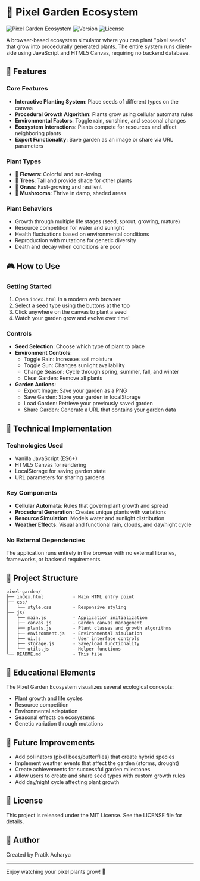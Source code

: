 # 🌱 Pixel Garden Ecosystem

![Pixel Garden Ecosystem](https://img.shields.io/badge/Pixel-Garden-brightgreen)
![Version](https://img.shields.io/badge/version-1.0.0-blue)
![License](https://img.shields.io/badge/license-MIT-green)

A browser-based ecosystem simulator where you can plant "pixel seeds" that grow into procedurally generated plants. The entire system runs client-side using JavaScript and HTML5 Canvas, requiring no backend database.


## 🌟 Features

### Core Features
- **Interactive Planting System**: Place seeds of different types on the canvas
- **Procedural Growth Algorithm**: Plants grow using cellular automata rules
- **Environmental Factors**: Toggle rain, sunshine, and seasonal changes
- **Ecosystem Interactions**: Plants compete for resources and affect neighboring plants
- **Export Functionality**: Save garden as an image or share via URL parameters

### Plant Types
- 🌼 **Flowers**: Colorful and sun-loving
- 🌳 **Trees**: Tall and provide shade for other plants
- 🌿 **Grass**: Fast-growing and resilient
- 🍄 **Mushrooms**: Thrive in damp, shaded areas

### Plant Behaviors
- Growth through multiple life stages (seed, sprout, growing, mature)
- Resource competition for water and sunlight
- Health fluctuations based on environmental conditions
- Reproduction with mutations for genetic diversity
- Death and decay when conditions are poor

## 🎮 How to Use

### Getting Started
1. Open `index.html` in a modern web browser
2. Select a seed type using the buttons at the top
3. Click anywhere on the canvas to plant a seed
4. Watch your garden grow and evolve over time!

### Controls
- **Seed Selection**: Choose which type of plant to place
- **Environment Controls**:
  - Toggle Rain: Increases soil moisture
  - Toggle Sun: Changes sunlight availability
  - Change Season: Cycle through spring, summer, fall, and winter
  - Clear Garden: Remove all plants
- **Garden Actions**:
  - Export Image: Save your garden as a PNG
  - Save Garden: Store your garden in localStorage
  - Load Garden: Retrieve your previously saved garden
  - Share Garden: Generate a URL that contains your garden data

## 🔧 Technical Implementation

### Technologies Used
- Vanilla JavaScript (ES6+)
- HTML5 Canvas for rendering
- LocalStorage for saving garden state
- URL parameters for sharing gardens

### Key Components
- **Cellular Automata**: Rules that govern plant growth and spread
- **Procedural Generation**: Creates unique plants with variations
- **Resource Simulation**: Models water and sunlight distribution
- **Weather Effects**: Visual and functional rain, clouds, and day/night cycle

### No External Dependencies
The application runs entirely in the browser with no external libraries, frameworks, or backend requirements.

## 📁 Project Structure

```
pixel-garden/
├── index.html           - Main HTML entry point
├── css/
│   └── style.css        - Responsive styling
├── js/
│   ├── main.js          - Application initialization
│   ├── canvas.js        - Garden canvas management
│   ├── plants.js        - Plant classes and growth algorithms
│   ├── environment.js   - Environmental simulation
│   ├── ui.js            - User interface controls
│   ├── storage.js       - Save/load functionality
│   └── utils.js         - Helper functions
└── README.md            - This file
```

## 🧠 Educational Elements

The Pixel Garden Ecosystem visualizes several ecological concepts:
- Plant growth and life cycles
- Resource competition
- Environmental adaptation
- Seasonal effects on ecosystems
- Genetic variation through mutations

## 🚀 Future Improvements

- Add pollinators (pixel bees/butterflies) that create hybrid species
- Implement weather events that affect the garden (storms, drought)
- Create achievements for successful garden milestones
- Allow users to create and share seed types with custom growth rules
- Add day/night cycle affecting plant growth

## 📄 License

This project is released under the MIT License. See the LICENSE file for details.

## 👤 Author

Created by Pratik Acharya

---

Enjoy watching your pixel plants grow! 🌱
